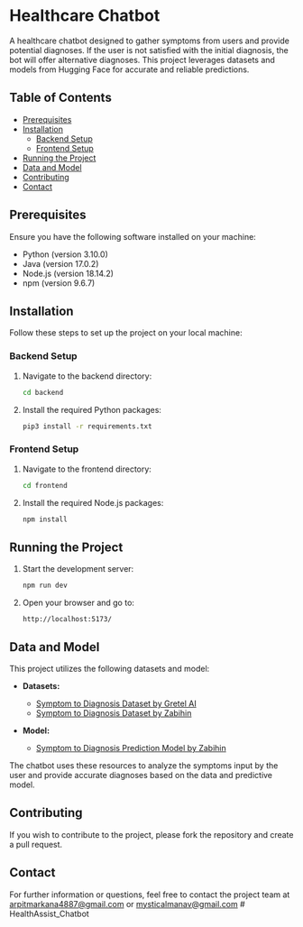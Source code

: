 # Healthcare Chatbot

A healthcare chatbot designed to gather symptoms from users and provide potential diagnoses. If the user is not satisfied with the initial diagnosis, the bot will offer alternative diagnoses. This project leverages datasets and models from Hugging Face for accurate and reliable predictions.

## Table of Contents

- [Prerequisites](#prerequisites)
- [Installation](#installation)
  - [Backend Setup](#backend-setup)
  - [Frontend Setup](#frontend-setup)
- [Running the Project](#running-the-project)
- [Data and Model](#data-and-model)
- [Contributing](#contributing)
- [Contact](#contact)

## Prerequisites

Ensure you have the following software installed on your machine:

- Python (version 3.10.0)
- Java (version 17.0.2)
- Node.js (version 18.14.2)
- npm (version 9.6.7)

## Installation

Follow these steps to set up the project on your local machine:

### Backend Setup

1. Navigate to the backend directory:
    ```bash
    cd backend
    ```

2. Install the required Python packages:
    ```bash
    pip3 install -r requirements.txt
    ```

### Frontend Setup

1. Navigate to the frontend directory:
    ```bash
    cd frontend
    ```

2. Install the required Node.js packages:
    ```bash
    npm install
    ```

## Running the Project

1. Start the development server:
    ```bash
    npm run dev
    ```

2. Open your browser and go to:
    ```
    http://localhost:5173/
    ```

## Data and Model

This project utilizes the following datasets and model:

- **Datasets:**
  - [Symptom to Diagnosis Dataset by Gretel AI](https://huggingface.co/datasets/gretelai/symptom_to_diagnosis?row=2)
  - [Symptom to Diagnosis Dataset by Zabihin](https://huggingface.co/Zabihin/Symptom_to_Diagnosis?text=I%27ve+been+feeling+really+run+down+and+weak.+My+throat+is+sore+and+I%27ve+been+coughing+a+lot.+I%27ve+also+been+having+chills+and+a+fever)

- **Model:**
  - [Symptom to Diagnosis Prediction Model by Zabihin](https://huggingface.co/Zabihin/Symptom_to_Diagnosis?text=I%27ve+been+feeling+really+run+down+and+weak.+My+throat+is+sore+and+I%27ve+been+coughing+a+lot.+I%27ve+also+been+having+chills+and+a+fever)

The chatbot uses these resources to analyze the symptoms input by the user and provide accurate diagnoses based on the data and predictive model.


## Contributing

If you wish to contribute to the project, please fork the repository and create a pull request.

## Contact

For further information or questions, feel free to contact the project team at arpitmarkana4887@gmail.com or mysticalmanav@gmail.com
#   H e a l t h A s s i s t _ C h a t b o t  
 